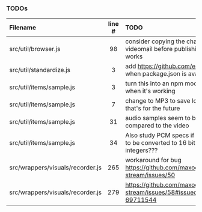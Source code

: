 ### TODOs
| Filename | line # | TODO
|:------|:------:|:------
| src/util/browser.js | 98 | consider copying the changes to videomail before publishing to see if it works
| src/util/standardize.js | 3 | add https://github.com/eligrey/classList.js when package.json is avail
| src/util/items/sample.js | 3 | turn this into an npm module, but only when it's working
| src/util/items/sample.js | 7 | change to MP3 to save lots of bytes but that's for the future
| src/util/items/sample.js | 31 | audio samples seem to be a bit too fast compared to the video
| src/util/items/sample.js | 34 | Also study PCM specs if these really have to be converted to 16 bit signed integers???
| src/wrappers/visuals/recorder.js | 265 | workaround for bug https://github.com/maxogden/websocket-stream/issues/50
| src/wrappers/visuals/recorder.js | 279 | https://github.com/maxogden/websocket-stream/issues/58#issuecomment-69711544